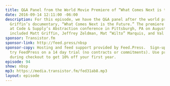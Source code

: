```yaml
---
title: Q&A Panel from the World Movie Premiere of “What Comes Next is the Future”
date: 2016-09-14 12:11:00 -06:00
description: For this episode, we have the Q&A panel after the world premiere of Matt
  Griffin’s documentary, “What Comes Next is the Future.” The premiere took place
  at Code & Supply’s Abstraction conference in Pittsburgh, PA on August 18th. Panelists
  included Matt Griffin, Jeffrey Zeldman, Mat “Wilto” Marquis, and Val Head.
sponsor: Transistor.fm
sponsor-link: http://feed.press/nbsp
sponsor-copy: Hosting and feed support provided by Feed.Press.  Sign-up today and
  try FeedPress on a 14 day trial (no contracts or commitments). Use promo code *nbsp*
  during checkout to get 10% off your first year.
episode: 94
show: nbsp
mp3: https://media.transistor.fm/fed31ab8.mp3
layout: episode
---
```


